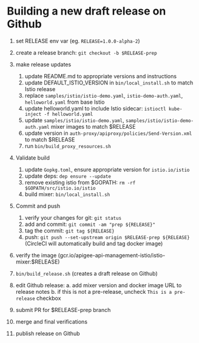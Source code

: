 # Building a new draft release on Github

1. set RELEASE env var
    (eg. `RELEASE=1.0.0-alpha-2`)
    
2. create a release branch: `git checkout -b $RELEASE-prep`

3. make release updates
    1. update README.md to appropriate versions and instructions
    2. update DEFAULT_ISTIO_VERSION in `bin/local_install.sh` to match Istio release
    3. replace `samples/istio/istio-demo.yaml`, `istio-demo-auth.yaml`, `helloworld.yaml` from base Istio
    4. update helloworld.yaml to include Istio sidecar: `istioctl kube-inject -f helloworld.yaml`
    5. update `samples/istio/istio-demo.yaml`, `samples/istio/istio-demo-auth.yaml` mixer images to match $RELEASE
    6. update version in `auth-proxy/apiproxy/policies/Send-Version.xml` to match $RELEASE
    7. run `bin/build_proxy_resources.sh`

4. Validate build
    1. update `Gopkg.toml`, ensure appropriate version for `istio.io/istio`
    2. update deps: `dep ensure --update`
    3. remove existing istio from $GOPATH: `rm -rf $GOPATH/src/istio.io/istio`
    4. build mixer: `bin/local_install.sh`

5. Commit and push
    1. verify your changes for git: `git status`
    2. add and commit: `git commit -am "prep ${RELEASE}"`
    3. tag the commit: `git tag ${RELEASE}`
    4. push: `git push --set-upstream origin $RELEASE-prep ${RELEASE}`
 (CircleCI will automatically build and tag docker image)

6. verify the image
    (gcr.io/apigee-api-management-istio/istio-mixer:$RELEASE)

7. `bin/build_release.sh`
    (creates a draft release on Github)

8. edit Github release:
    a. add mixer version and docker image URL to release notes
    b. if this is not a pre-release, uncheck `This is a pre-release` checkbox

9. submit PR for $RELEASE-prep branch

10. merge and final verifications

11. publish release on Github
